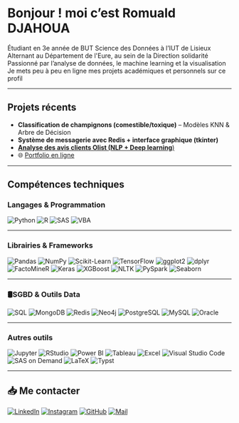# Bonjour ! moi c’est Romuald DJAHOUA

Étudiant en 3e année de BUT Science des Données à l’IUT de Lisieux  
Alternant au Département de l'Eure, au sein de la Direction solidarité  
Passionné par l’analyse de données, le machine learning et la visualisation  
Je mets peu à peu en ligne mes projets académiques et personnels sur ce profil  

---

## Projets récents

-  **Classification de champignons (comestible/toxique)** – Modèles KNN & Arbre de Décision  
- **Système de messagerie avec Redis + interface graphique (tkinter)**  
-  [**Analyse des avis clients Olist (NLP + Deep learning**)](https://github.com/Djahouaromuald/Analyse-des-avis-clients-Olist-NLP-Deep-learning-)  
- 🌐 [Portfolio en ligne](https://github.com/Djahaouaromuald/PortfolioRomuald.io)

---

##  Compétences techniques

### Langages & Programmation
![Python](https://img.shields.io/badge/Python-003B57?style=for-the-badge&logo=Python&logoColor=white)
![R](https://img.shields.io/badge/R-003B57?style=for-the-badge&logo=r&logoColor=white)
![SAS](https://img.shields.io/badge/SAS-003B57?style=for-the-badge&logo=SAS&logoColor=white)
![VBA](https://img.shields.io/badge/VBA-003B57?style=for-the-badge&logo=vba&logoColor=white)

---

### Librairies & Frameworks
![Pandas](https://img.shields.io/badge/Pandas-150458?style=for-the-badge&logo=pandas&logoColor=white)
![NumPy](https://img.shields.io/badge/NumPy-150458?style=for-the-badge&logo=numpy&logoColor=white)
![Scikit-Learn](https://img.shields.io/badge/Scikit--Learn-150458?style=for-the-badge&logo=scikit-learn&logoColor=white)
![TensorFlow](https://img.shields.io/badge/TensorFlow-150458?style=for-the-badge&logo=tensorflow&logoColor=white)
![ggplot2](https://img.shields.io/badge/ggplot2-150458?style=for-the-badge&logo=r&logoColor=white)
![dplyr](https://img.shields.io/badge/dplyr-150458?style=for-the-badge&logo=r&logoColor=white)
![FactoMineR](https://img.shields.io/badge/FactoMineR-150458?style=for-the-badge&logo=r&logoColor=white)
![Keras](https://img.shields.io/badge/Keras-150458?style=for-the-badge&logo=keras&logoColor=white)
![XGBoost](https://img.shields.io/badge/XGBoost-150458?style=for-the-badge&logo=xgboost&logoColor=white)
![NLTK](https://img.shields.io/badge/NLTK-150458?style=for-the-badge&logo=nltk&logoColor=white)
![PySpark](https://img.shields.io/badge/PySpark-150458?style=for-the-badge&logo=apache-spark&logoColor=white)
![Seaborn](https://img.shields.io/badge/Seaborn-150458?style=for-the-badge&logo=python&logoColor=white)

---

### 🛢️SGBD & Outils Data
![SQL](https://img.shields.io/badge/SQL-1B263B?style=for-the-badge&logo=postgresql&logoColor=white)
![MongoDB](https://img.shields.io/badge/MongoDB-1B263B?style=for-the-badge&logo=mongodb&logoColor=white)
![Redis](https://img.shields.io/badge/Redis-1B263B?style=for-the-badge&logo=redis&logoColor=white)
![Neo4j](https://img.shields.io/badge/Neo4j-1B263B?style=for-the-badge&logo=neo4j&logoColor=white)
![PostgreSQL](https://img.shields.io/badge/PostgreSQL-1B263B?style=for-the-badge&logo=postgresql&logoColor=white)
![MySQL](https://img.shields.io/badge/MySQL-1B263B?style=for-the-badge&logo=mysql&logoColor=white)
![Oracle](https://img.shields.io/badge/Oracle-1B263B?style=for-the-badge&logo=oracle&logoColor=white)

---

### Autres outils
![Jupyter](https://img.shields.io/badge/Jupyter-2F1B47?style=for-the-badge&logo=jupyter&logoColor=white)
![RStudio](https://img.shields.io/badge/RStudio-2F1B47?style=for-the-badge&logo=rstudio&logoColor=white)
![Power BI](https://img.shields.io/badge/Power_BI-2F1B47?style=for-the-badge&logo=powerbi&logoColor=white)
![Tableau](https://img.shields.io/badge/Tableau-2F1B47?style=for-the-badge&logo=tableau&logoColor=white)
![Excel](https://img.shields.io/badge/Excel-2F1B47?style=for-the-badge&logo=microsoft-excel&logoColor=white)
![Visual Studio Code](https://img.shields.io/badge/VS%20Code-2F1B47?style=for-the-badge&logo=visualstudiocode&logoColor=white)
![SAS on Demand](https://img.shields.io/badge/SAS-2F1B47?style=for-the-badge&logo=sas&logoColor=white)
![LaTeX](https://img.shields.io/badge/LaTeX-2F1B47?style=for-the-badge&logo=latex&logoColor=white)
![Typst](https://img.shields.io/badge/Typst-2F1B47?style=for-the-badge&logo=typst&logoColor=white)

---

## 📥 Me contacter

[![LinkedIn](https://img.shields.io/badge/LinkedIn-0A66C2?style=for-the-badge&logo=linkedin&logoColor=white)](https://www.linkedin.com/in/romuald-djahoua/)
[![Instagram](https://img.shields.io/badge/Instagram-E4405F?style=for-the-badge&logo=instagram&logoColor=white)](https://www.instagram.com/4realromi/)
[![GitHub](https://img.shields.io/badge/GitHub-171515?style=for-the-badge&logo=github&logoColor=white)](https://github.com/Djahouaromuald)
[![Mail](https://img.shields.io/badge/Email-d14836?style=for-the-badge&logo=gmail&logoColor=white)](mailto:djahouaromuald@gmail.com)
